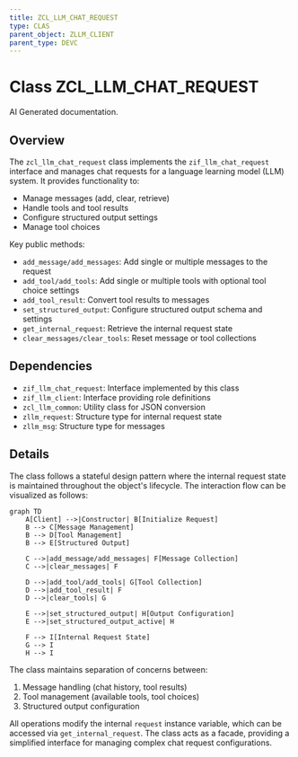```yaml
---
title: ZCL_LLM_CHAT_REQUEST
type: CLAS
parent_object: ZLLM_CLIENT
parent_type: DEVC
---
```


# Class ZCL_LLM_CHAT_REQUEST

AI Generated documentation.
## Overview
The `zcl_llm_chat_request` class implements the `zif_llm_chat_request` interface and manages chat requests for a language learning model (LLM) system. It provides functionality to:

- Manage messages (add, clear, retrieve)
- Handle tools and tool results
- Configure structured output settings
- Manage tool choices

Key public methods:
- `add_message/add_messages`: Add single or multiple messages to the request
- `add_tool/add_tools`: Add single or multiple tools with optional tool choice settings
- `add_tool_result`: Convert tool results to messages
- `set_structured_output`: Configure structured output schema and settings
- `get_internal_request`: Retrieve the internal request state
- `clear_messages/clear_tools`: Reset message or tool collections

## Dependencies
- `zif_llm_chat_request`: Interface implemented by this class
- `zif_llm_client`: Interface providing role definitions
- `zcl_llm_common`: Utility class for JSON conversion
- `zllm_request`: Structure type for internal request state
- `zllm_msg`: Structure type for messages

## Details
The class follows a stateful design pattern where the internal request state is maintained throughout the object's lifecycle. The interaction flow can be visualized as follows:

```mermaid
graph TD
    A[Client] -->|Constructor| B[Initialize Request]
    B --> C[Message Management]
    B --> D[Tool Management]
    B --> E[Structured Output]
    
    C -->|add_message/add_messages| F[Message Collection]
    C -->|clear_messages| F
    
    D -->|add_tool/add_tools| G[Tool Collection]
    D -->|add_tool_result| F
    D -->|clear_tools| G
    
    E -->|set_structured_output| H[Output Configuration]
    E -->|set_structured_output_active| H
    
    F --> I[Internal Request State]
    G --> I
    H --> I
```

The class maintains separation of concerns between:
1. Message handling (chat history, tool results)
2. Tool management (available tools, tool choices)
3. Structured output configuration

All operations modify the internal `request` instance variable, which can be accessed via `get_internal_request`. The class acts as a facade, providing a simplified interface for managing complex chat request configurations.

